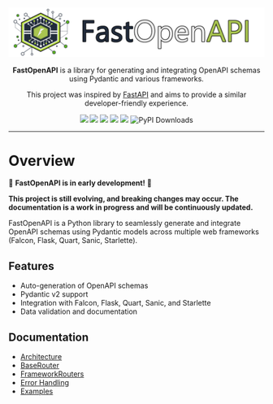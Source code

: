 <p align="center">
  <img src="https://raw.githubusercontent.com/mr-fatalyst/fastopenapi/master/logo.png" alt="Logo">
</p>

<p align="center">
  <b>FastOpenAPI</b> is a library for generating and integrating OpenAPI schemas using Pydantic and various frameworks.
</p>

<p align="center">
  This project was inspired by <a href="https://fastapi.tiangolo.com/">FastAPI</a> and aims to provide a similar developer-friendly experience.
</p>

<p align="center">
  <img src="https://img.shields.io/github/license/mr-fatalyst/fastopenapi">
  <img src="https://github.com/mr-fatalyst/fastopenapi/actions/workflows/master.yml/badge.svg">
  <img src="https://codecov.io/gh/mr-fatalyst/fastopenapi/branch/master/graph/badge.svg?token=USHR1I0CJB">
  <img src="https://img.shields.io/pypi/v/fastopenapi">
  <img src="https://img.shields.io/pypi/pyversions/fastopenapi">
  <img src="https://static.pepy.tech/badge/fastopenapi" alt="PyPI Downloads">
</p>

---

# Overview

🚧 **FastOpenAPI is in early development!** 🚧

**This project is still evolving, and breaking changes may occur. The documentation is a work in progress and will be continuously updated.**  

FastOpenAPI is a Python library to seamlessly generate and integrate OpenAPI schemas using Pydantic models across multiple web frameworks (Falcon, Flask, Quart, Sanic, Starlette).

## Features

- Auto-generation of OpenAPI schemas
- Pydantic v2 support
- Integration with Falcon, Flask, Quart, Sanic, and Starlette
- Data validation and documentation

## Documentation
- [Architecture](architecture.md)
- [BaseRouter](base_router.md)
- [FrameworkRouters](framework_routers.md)
- [Error Handling](error_handling.md)
- [Examples](examples.md)